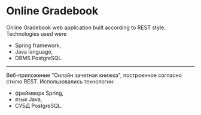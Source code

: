# Online Gradebook
Online Gradebook web application built according to REST style. Technologies used were
- Spring framework, 
- Java language,  
- DBMS PostgreSQL.  
***
Веб-приложение "Онлайн зачетная книжка", построенное согласно стилю REST. Использовались технологии:  
- фреймворк Spring, 
- язык Java,  
- СУБД PostgreSQL.